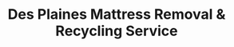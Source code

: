 ---
layout: location.njk
title: "Des Plaines Mattress Removal & Recycling Service"
description: "Des Plaines mattress recycling service with 1M+ mattresses recycled nationwide. Next-day pickup  100% recycling guaranteed. Serving 20+ neighborhoods."
permalink: /mattress-removal/illinois/chicago/des-plaines/
parentMetro: Chicago
city: Des Plaines
state: Illinois
stateAbbreviation: IL
stateSlug: illinois
tier: 2
coordinates:
  lat: 42.0334
  lng: -87.8834
pricing:
  startingPrice: 125
  single: 125
  queen: 155
  king: 180
  boxSpring: 30
neighborhoods:
  - name: Downtown Des Plaines
    zipCodes: [60016]
  - name: Prairie Lakes
    zipCodes: [60016]
  - name: Metropolitan Square
    zipCodes: [60016]
  - name: Cumberland Station Area
    zipCodes: [60018]
  - name: Flick Park Neighborhood
    zipCodes: [60016]
  - name: Community West Park Area
    zipCodes: [60016]
  - name: Big Bend Lake District
    zipCodes: [60017]
  - name: Touhy Avenue Corridor
    zipCodes: [60018]
  - name: Lee Street District
    zipCodes: [60016]
  - name: Campground Road Area
    zipCodes: [60016]
  - name: Thacker Street Neighborhood
    zipCodes: [60016]
  - name: Dempster Street Corridor
    zipCodes: [60016, 60017]
  - name: Northwest Highway District
    zipCodes: [60016]
  - name: Oakton Street Area
    zipCodes: [60018]
  - name: Wolf Road Corridor
    zipCodes: [60016]
  - name: River Road District
    zipCodes: [60016]
  - name: Rand Road Area
    zipCodes: [60016]
  - name: Elmhurst Road Corridor
    zipCodes: [60016]
  - name: Mannheim Road Area
    zipCodes: [60018]
  - name: Des Plaines River Trail Neighborhoods
    zipCodes: [60016, 60017]
zipCodes: [60016, 60017, 60018]
recyclingPartners:
  - Lakeshore Recycling Systems (LRS)
  - WM Waste Management
  - Groot Industries
localRegulations: "Des Plaines requires mattresses to be wrapped in plastic or mattress bags for safety during pickup. Licensed haulers must use approved disposal facilities following Cook County regulations."
nearbyCities:
  - name: Arlington Heights
    slug: arlington-heights
    distance: 8
    isSuburb: true
  - name: Park Ridge
    slug: park-ridge
    distance: 6
    isSuburb: true
  - name: Mount Prospect
    slug: mount-prospect
    distance: 5
    isSuburb: true
  - name: Niles
    slug: niles
    distance: 7
    isSuburb: true
  - name: Elk Grove Village
    slug: elk-grove-village
    distance: 4
    isSuburb: true
  - name: Rosemont
    slug: rosemont
    distance: 5
    isSuburb: true
reviews:
  count: 392
  featured:
    - text: "Living near Rivers Casino, we needed quick pickup for our downtown condo renovation. Their 13+ years of experience really showed - team navigated our narrow stairwell perfectly and handled everything professionally. Knowing our mattress joins their 1+ million recycling milestone makes it even better."
      author: "David L."
      neighborhood: "Downtown Des Plaines"
    - text: "Prairie Lakes area resident here - called them after upgrading our master bedroom. They coordinated around my Metra schedule perfectly and the $155 for mattress and box spring was exactly as quoted. Love that they've been recycling mattresses in the area for over 13 years with 100% recycling rate."
      author: "Maria S."
      neighborhood: "Prairie Lakes"
    - text: "Cumberland Station area pickup went flawlessly. Team was incredibly professional and their equipment made quick work of our king mattress from the second floor. Really impressed they've recycled over 1 million mattresses nationwide - our contribution to environmental responsibility feels good."
      author: "Robert K."
      neighborhood: "Cumberland Station Area"
faqs:
  - question: "Do you really recycle every mattress you pick up in Des Plaines?"
    answer: "Absolutely! We've recycled over 1 million mattresses nationwide with 100% recycling rate over 13+ years. Every Des Plaines mattress is processed through certified facilities - springs become construction materials, foam becomes carpet padding, and fabrics enter textile recycling streams."
  - question: "How quickly can you pick up from Des Plaines neighborhoods near O'Hare?"
    answer: "Next-day service is standard throughout Des Plaines, including areas near O'Hare Airport and along major corridors like Touhy Avenue and Elmhurst Road. We coordinate around flight patterns and work efficiently in all residential areas."
  - question: "Can you handle Des Plaines' diverse housing from downtown condos to River Trail homes?"
    answer: "Yes, our 13+ years serving the Chicago area means we're experienced with everything from downtown high-rise condos to single-family homes along the Des Plaines River Trail. We bring appropriate equipment for each property type."
  - question: "What's included in Des Plaines' $125 starting price?"
    answer: "Complete service including pickup, Cook County-compliant plastic wrapping, transportation, and guaranteed 100% recycling. Additional charges apply for stairs ($10/flight) or carries over 75 feet. No landfill waste ever."
  - question: "Do you work around Des Plaines Metra schedules and commuter patterns?"
    answer: "Absolutely! We understand Des Plaines' 58,832 residents rely heavily on Metra service to Chicago. We offer flexible scheduling around Cumberland and Des Plaines station commuter schedules, including weekend appointments."
  - question: "How do you handle pickup near Rivers Casino and downtown entertainment district?"
    answer: "We coordinate around downtown Des Plaines traffic patterns and entertainment venue schedules. Our 13+ years experience includes efficient service in busy commercial areas while maintaining professional standards."
  - question: "Are you licensed for Cook County mattress disposal and recycling?"
    answer: "Yes, we're fully licensed Cook County haulers working with LRS and other approved contractors. Unlike basic disposal services, we ensure every mattress reaches certified recycling facilities rather than landfills, supporting Des Plaines' environmental goals with our proven 1+ million mattress recycling track record."
  - question: "Can you pick up bed frames and box springs too?"
    answer: "Yes! Our 3-piece service ($180) includes complete bedroom set removal with professional disassembly. Everything is recycled through our proven processes that have handled over 1 million mattresses nationwide over 13+ years."
schema:
  "@context": "https://schema.org"
  "@type": "LocalBusiness"
  "name": "A Bedder World Des Plaines"
  "address":
    "@type": "PostalAddress"
    "addressLocality": "Des Plaines"
    "addressRegion": "Illinois"
    "addressCountry": "US"
  "geo":
    "@type": "GeoCoordinates"
    "latitude": 42.0334
    "longitude": -87.8834
  "telephone": "720-263-6094"
  "priceRange": "$125-$180"
  "serviceArea": "Des Plaines, Illinois"
  "aggregateRating":
    "@type": "AggregateRating"
    "ratingValue": "4.9"
    "reviewCount": "392"
pageContent:
  heroDescription: "Des Plaines' premier mattress recycling service with over 1 million mattresses recycled nationwide. Serving the Des Plaines River community across 20+ neighborhoods with 13+ years experience."
  aboutService: |
    <p>With over 13 years serving Des Plaines and 1+ million mattresses recycled nationwide, we're the area's most experienced mattress recycling service. Located just 17 miles northwest of downtown Chicago and near O'Hare Airport, Des Plaines presents unique challenges from downtown high-rise condos to single-family homes along the Des Plaines River Trail.</p>
    
    <p>Our team understands Des Plaines' strategic location and diverse housing landscape - from the entertainment district around Rivers Casino to established neighborhoods near Prairie Lakes and Big Bend Lake. We coordinate around Metra schedules at Cumberland and Des Plaines stations, work efficiently in the busy Elmhurst Road corridor, and handle everything from historic downtown buildings to modern developments.</p>
    
    <p>Every mattress we collect in Des Plaines joins our nationwide recycling achievement of over 1 million mattresses diverted from landfills. Licensed for Cook County operations, we ensure 100% recycling of every pickup while meeting Des Plaines' municipal requirements and supporting the city's environmental commitment.</p>
  serviceAreasIntro: "From downtown Des Plaines' entertainment district to the peaceful neighborhoods along the Des Plaines River Trail, our service network spans the city's complete 20+ neighborhood footprint:"
  regulationsCompliance: "Our team ensures full compliance with Des Plaines and Cook County waste management ordinances, properly wrapping all mattresses in plastic before transport and utilizing only licensed disposal facilities approved by LRS and regional contractors."
  environmentalImpact: |
    <p>Des Plaines' 58,832 residents generate significant mattress waste, but our recycling-first approach ensures zero Des Plaines mattresses reach landfills. As part of our 1+ million mattresses recycled nationwide over 13+ years, every Des Plaines pickup contributes to environmental protection through comprehensive materials recovery.</p>
    
    <p>We partner with Cook County facilities and regional recycling centers to process Des Plaines mattresses into valuable materials - steel springs become new construction materials, memory foam transforms into carpet padding, and fabric components enter textile recycling streams. This circular economy approach supports Des Plaines' sustainability goals while reducing the environmental impact of the city's diverse households.</p>
    
    <p>Des Plaines' business community, from Rivers Casino employees to Oakton Community College staff, all benefit from our environmentally responsible disposal that keeps mattress materials in productive use rather than occupying Cook County landfill space.</p>
  howItWorksScheduling: "Select appointment times that work around Des Plaines' unique traffic patterns - coordinating with O'Hare flight schedules, Metra commuter times, and the busy downtown entertainment district around Rivers Casino."
  howItWorksService: "Our team navigates Des Plaines' geography with expertise - from downtown high-rise condos with elevator coordination to riverside homes along the Des Plaines River Trail. We handle narrow downtown staircases, suburban townhouse complexes, and single-family homes with equal professionalism."
  howItWorksDisposal: "Every Des Plaines mattress joins our 1+ million recycling milestone through comprehensive materials separation. Springs, foam, and fabrics are processed through certified facilities, ensuring your old mattress becomes new products rather than landfill waste - supporting both Des Plaines' environmental goals and nationwide sustainability efforts."
  sidebarStats:
    mattressesRemoved: "1,950"
---